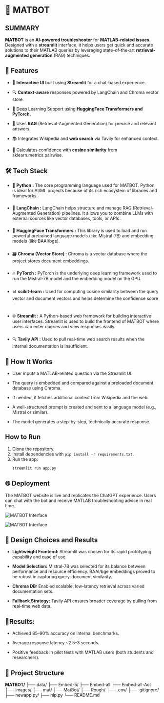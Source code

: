 # 🤖 MATBOT

## SUMMARY 
**MATBOT** is an **AI-powered troubleshooter** for **MATLAB-related issues**. Designed with a **streamlit** interface, it helps users get quick and accurate solutions to their MATLAB queries by leveraging state-of-the-art **retrieval-augmented generation** (RAG) techniques.

## 🔧 Features
- 💬 **Interactive UI** built using **Streamlit** for a chat-based experience.

- 🔍 **Context-aware** responses powered by LangChain and Chroma vector store.

- 🧠 Deep Learning Support using **HuggingFace Transformers and PyTorch.**

- 🧪 Uses **RAG** (Retrieval-Augmented Generation) for precise and relevant answers.

- 📚 Integrates Wikipedia and **web search** via Tavily for enhanced context.

- 🧮 Calculates confidence with **cosine similarity** from sklearn.metrics.pairwise.

## 🛠️ Tech Stack
- 🐍 **Python :**  The core programming language used for MATBOT. Python is ideal for AI/ML projects because of its rich ecosystem of libraries and frameworks.
#####


- 🧠 **LangChain :**  LangChain helps structure and manage RAG (Retrieval-Augmented Generation) pipelines. It allows you to combine LLMs with external sources like vector databases, tools, or APIs .
#####


- 🤗 **HuggingFace Transformers :** This library is used to load and run powerful pretrained language models (like Mistral-7B) and embedding models (like BAAI/bge). 
#####


- 🗃️ **Chroma (Vector Store) :** Chroma is a vector database where the project stores document embeddings. 
#####


- 🔥 **PyTorch :** PyTorch is the underlying deep learning framework used to run the Mistral-7B model and the embedding model on the GPU.
#####
- 📊 **scikit-learn :** Used for computing cosine similarity between the query vector and document vectors and helps determine the confidence score .
#####


- 🌐 **Streamlit :** A Python-based web framework for building interactive user interfaces. Streamlit is used to build the frontend of MATBOT where users can enter queries and view responses easily.
#####


- 🔍 **Tavily API :** Used to pull real-time web search results when the internal documentation is insufficient. 


## 🚀 How It Works
- User inputs a MATLAB-related question via the Streamlit UI.

- The query is embedded and compared against a preloaded document database using Chroma.

- If needed, it fetches additional context from Wikipedia and the web.

- A well-structured prompt is created and sent to a language model (e.g., Mistral or similar).

- The model generates a step-by-step, technically accurate response.

## How to Run

1. Clone the repository.
2. Install dependencies with `pip install -r requirements.txt`.
3. Run the app:
   ```bash
   streamlit run app.py

## 🌐 Deployment
The MATBOT website is live and replicates the ChatGPT experience. Users can chat with the bot and receive MATLAB troubleshooting advice in real time.


![MATBOT Interface](Rough/images/login.png)


![MATBOT Interface](Rough/images/page_1.png)




## 🎨 Design Choices and Results
- **Lightweight Frontend:** Streamlit was chosen for its rapid prototyping capability and ease of use.

- **Model Selection:** Mistral-7B was selected for its balance between performance and resource efficiency. BAAI/bge embeddings proved to be robust in capturing query-document similarity.

- **Chroma DB:** Enabled scalable, low-latency retrieval across varied documentation sets.

- **Fallback Strategy:** Tavily API ensures broader coverage by pulling from real-time web data.



## 🧪Results:

- Achieved 85–90% accuracy on internal benchmarks.

- Average response latency ~2.5–3 seconds.

- Positive feedback in pilot tests with MATLAB users (both students and researchers).


   

## 📁 Project Structure


**MATBOT/**
├── data/
├── Embed-5/
├── Embed-all
├── Embed-all-Act
├── images/
├── mat/
├── MatBot/
├── Rough/
├── .env/
├── .gitignore/
├── newapp.py/
├── nlp.py
└── README.md


